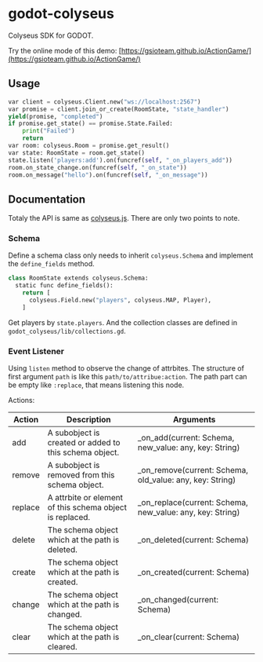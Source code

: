 # godot-colyseus

Colyseus SDK for GODOT.

Try the online mode of this demo: [https://gsioteam.github.io/ActionGame/](https://gsioteam.github.io/ActionGame/)

## Usage 

```py
var client = colyseus.Client.new("ws://localhost:2567")
var promise = client.join_or_create(RoomState, "state_handler")
yield(promise, "completed")
if promise.get_state() == promise.State.Failed:
    print("Failed")
    return
var room: colyseus.Room = promise.get_result()
var state: RoomState = room.get_state()
state.listen('players:add').on(funcref(self, "_on_players_add"))
room.on_state_change.on(funcref(self, "_on_state"))
room.on_message("hello").on(funcref(self, "_on_message"))
```

## Documentation

Totaly the API is same as [colyseus.js](https://github.com/colyseus/colyseus.js).
There are only two points to note.

### Schema 

Define a schema class only needs to inherit `colyseus.Schema` 
and implement the `define_fields` method.

```py
class RoomState extends colyseus.Schema:
  static func define_fields():
    return [
      colyseus.Field.new("players", colyseus.MAP, Player),
    ]
```

Get players by `state.players`. And the collection classes are 
defined in `godot_colyseus/lib/collections.gd`.

### Event Listener

Using `listen` method to observe the change of attrbites.
The structure of first argument `path` is like this
`path/to/attribue:action`. The path part can be empty like
`:replace`, that means listening this node.

Actions:

| Action      | Description | Arguments   |
| ----------- | ----------- | ----------- |
| add | A subobject is created or added to this schema object. | _on_add(current: Schema, new_value: any, key: String) |
| remove | A subobject is removed from this schema object. | _on_remove(current: Schema, old_value: any, key: String) |
| replace | A attrbite or element of this schema object is replaced. | _on_replace(current: Schema, new_value: any, key: String) |
| delete | The schema object which at the path is deleted. | _on_deleted(current: Schema) |
| create | The schema object which at the path is created. | _on_created(current: Schema) |
| change | The schema object which at the path is changed. | _on_changed(current: Schema) |
| clear | The schema object which at the path is cleared. | _on_clear(current: Schema) |

